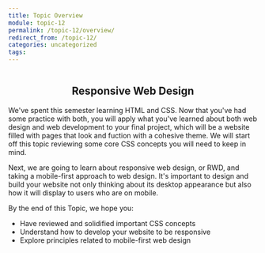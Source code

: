 ```yaml
---
title: Topic Overview
module: topic-12
permalink: /topic-12/overview/
redirect_from: /topic-12/
categories: uncategorized
tags:
---
```


<div class="section-title">
  <img src="../img/assignment-12.svg" alt="" title="Assignment 12: CSS Website" />
  <h2 style="text-align: center;">Responsive Web Design</h2>
</div>


We've spent this semester learning HTML and CSS. Now that you've had some practice with both, you will apply what you've learned about both web design and web development to your final project, which will be a website filled with pages that look and fuction with a cohesive theme. We will start off this topic reviewing some core CSS concepts you will need to keep in mind.

Next, we are going to learn about responsive web design, or RWD, and taking a mobile-first approach to web design. It's important to design and build your website not only thinking about its desktop appearance but also how it will display to users who are on mobile. 


By the end of this Topic, we hope you:
<ul class="pros-and-cons">
  <li class="icon-pro">Have reviewed and solidified important CSS concepts</li>
  <li class="icon-pro">Understand how to develop your website to be responsive</li>
  <li class="icon-pro">Explore principles related to mobile-first web design</li>
</ul>
